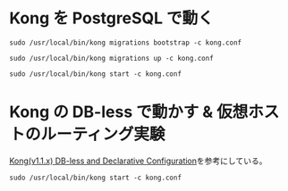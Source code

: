 # Kong を PostgreSQL で動く

```
sudo /usr/local/bin/kong migrations bootstrap -c kong.conf
```

```
sudo /usr/local/bin/kong migrations up -c kong.conf
```

```
sudo /usr/local/bin/kong start -c kong.conf
```

# Kong の DB-less で動かす & 仮想ホストのルーティング実験

[Kong(v1.1.x) DB-less and Declarative Configuration](https://docs.konghq.com/1.1.x/db-less-and-declarative-config/)を参考にしている。

```
sudo /usr/local/bin/kong start -c kong.conf
```
